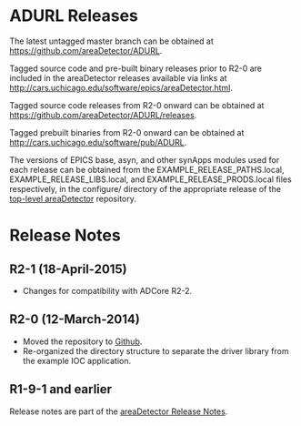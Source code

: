 ADURL Releases
==============

The latest untagged master branch can be obtained at
https://github.com/areaDetector/ADURL.

Tagged source code and pre-built binary releases prior to R2-0 are included
in the areaDetector releases available via links at
http://cars.uchicago.edu/software/epics/areaDetector.html.

Tagged source code releases from R2-0 onward can be obtained at 
https://github.com/areaDetector/ADURL/releases.

Tagged prebuilt binaries from R2-0 onward can be obtained at
http://cars.uchicago.edu/software/pub/ADURL.

The versions of EPICS base, asyn, and other synApps modules used for each release can be obtained from 
the EXAMPLE_RELEASE_PATHS.local, EXAMPLE_RELEASE_LIBS.local, and EXAMPLE_RELEASE_PRODS.local
files respectively, in the configure/ directory of the appropriate release of the 
[top-level areaDetector](https://github.com/areaDetector/areaDetector) repository.


Release Notes
=============

R2-1 (18-April-2015)
----
* Changes for compatibility with ADCore R2-2.


R2-0 (12-March-2014)
----
* Moved the repository to [Github](https://github.com/areaDetector/ADURL).
* Re-organized the directory structure to separate the driver library from the example IOC application.


R1-9-1 and earlier
------------------
Release notes are part of the
[areaDetector Release Notes](http://cars.uchicago.edu/software/epics/areaDetectorReleaseNotes.html).
